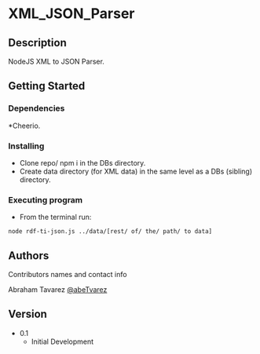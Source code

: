 # XML_JSON_Parser

## Description

NodeJS XML to JSON Parser.

## Getting Started

### Dependencies

*Cheerio.

### Installing

* Clone repo/ npm i in the DBs directory.
* Create data directory (for XML data) in the same level as a DBs (sibling) directory.

### Executing program

* From the terminal run:
```
node rdf-ti-json.js ../data/[rest/ of/ the/ path/ to data]
```

## Authors

Contributors names and contact info

Abraham Tavarez
[@abeTvarez](https://twitter.com/abeTavarez)

## Version
* 0.1
    * Initial Development
